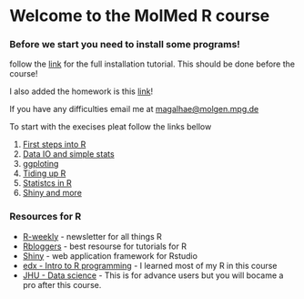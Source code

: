 # Welcome to the MolMed R course

### Before we start you need to install some programs!

follow the [link](https://alexpmagalhaes.github.io/R-course/install) for the full installation tutorial.
This should be done before the course!

I also added the homework is this [link](https://alexpmagalhaes.github.io/R-course/homework)!

If you have any difficulties email me at magalhae@molgen.mpg.de

To start with the execises pleat follow the links bellow


1. [First steps into R](https://alexpmagalhaes.github.io/R-course/firststeps)
2. [Data IO and simple stats](https://alexpmagalhaes.github.io/R-course/DataIOandstats)
3. [ggploting](https://alexpmagalhaes.github.io/R-course/ggploting)
4. [Tiding up R](https://alexpmagalhaes.github.io/R-course/tidyverse)
5. [Statistcs in R](https://alexpmagalhaes.github.io/R-course/Stats)
6. [Shiny and more](https://alexpmagalhaes.github.io/R-course/shiny)


### Resources for R

* [R-weekly](https://rweekly.org/) - newsletter for all things R
* [Rbloggers](https://www.r-bloggers.com/) - best resourse for tutorials for R
* [Shiny](https://shiny.rstudio.com/) - web application framework for Rstudio
* [edx - Intro to R programming](https://www.edx.org/course/introduction-r-programming-microsoft-dat204x-0) - I learned most of my R in this course
* [JHU - Data science](https://www.coursera.org/specializations/jhu-data-science) - This is for advance users but you will bocame a pro after this course.
